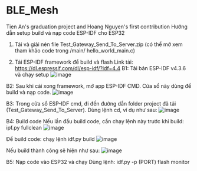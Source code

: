 # BLE_Mesh
Tien An's graduation project and Hoang Nguyen's first contribution
Hướng dẫn setup build và nạp code ESP-IDF cho ESP32

1.	Tải và giải nén file Test_Gateway_Send_To_Server.zip (có thể mở xem tham khảo code trong /main/ hello_world_main.c)

2.	Tải ESP-IDF framework để build và flash
Link tải: https://dl.espressif.com/dl/esp-idf/?idf=4.4
B1: Tải bản ESP-IDF v4.3.6 và chạy setup
 ![image](https://github.com/hhoang308/BLE_Mesh/assets/57220076/e76774af-0594-47fb-b0fd-835abf6a78d4)


B2: Sau khi cài xong framework, mở app ESP-IDF CMD. Cửa sổ này dùng để build và nạp code.
 ![image](https://github.com/hhoang308/BLE_Mesh/assets/57220076/588cddf4-c016-4a24-a4b1-cdac0de18d76)


B3: Trong cửa sổ ESP-IDF cmd, đi đến đường dẫn folder project đã tải (Test_Gateway_Send_To_Server). Dùng lệnh cd, ví dụ như sau:
 ![image](https://github.com/hhoang308/BLE_Mesh/assets/57220076/71d1ed1a-9422-4921-a3aa-fae531fbaa29)


B4: Build code
Nếu lần đầu build code, cần chạy lệnh này trước khi build: ipf.py fullclean
 ![image](https://github.com/hhoang308/BLE_Mesh/assets/57220076/332351a7-e54b-4e34-a2fe-a8fb6b3a0954)

Để build code: chạy lệnh idf.py build
 ![image](https://github.com/hhoang308/BLE_Mesh/assets/57220076/03189fc2-64fe-42cb-82bc-43af0cb09d4b)

Nếu build thành công sẽ hiện như sau:
 ![image](https://github.com/hhoang308/BLE_Mesh/assets/57220076/36b30430-7b9d-40b8-adab-7dc4cfe26d76)


B5: Nạp code vào ESP32 và chạy
Dùng lệnh: idf.py -p (PORT) flash monitor
